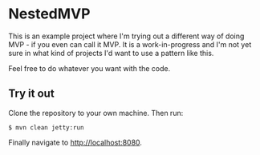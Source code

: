 NestedMVP
=========

This is an example project where I'm trying out a different way of doing MVP - if you even can call it MVP. It is
a work-in-progress and I'm not yet sure in what kind of projects I'd want to use a pattern like this.

Feel free to do whatever you want with the code.

## Try it out

Clone the repository to your own machine. Then run:

```
$ mvn clean jetty:run
```

Finally navigate to [http://localhost:8080](http://localhost:8080).
